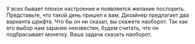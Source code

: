 У всех бывает плохое настроение и появляется желание поспорить. Представьте, что такой день пришел к вам. Дизайнер предлагает два варианта шрифта. Что бы он ни сказал, вы скажете наоборот. Так как его выбор нам заранее неизвестен, будем считать, что он подбрасывает монетку. Ваша задача сказать наоборот.